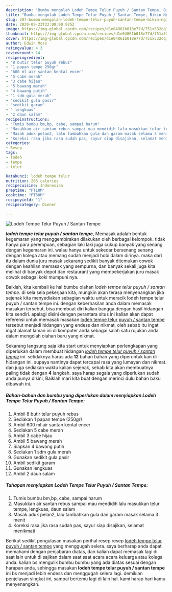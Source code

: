 ```yaml
---
description: "Bumbu mengolah Lodeh Tempe Telur Puyuh / Santan Tempe, Bikin Ngiler"
title: "Bumbu mengolah Lodeh Tempe Telur Puyuh / Santan Tempe, Bikin Ngiler"
slug: 207-bumbu-mengolah-lodeh-tempe-telur-puyuh-santan-tempe-bikin-ngiler
date: 2020-09-23T22:08:00.925Z
image: https://img-global.cpcdn.com/recipes/d1e04861b018e77d/751x532cq70/lodeh-tempe-telur-puyuh-santan-tempe-foto-resep-utama.jpg
thumbnail: https://img-global.cpcdn.com/recipes/d1e04861b018e77d/751x532cq70/lodeh-tempe-telur-puyuh-santan-tempe-foto-resep-utama.jpg
cover: https://img-global.cpcdn.com/recipes/d1e04861b018e77d/751x532cq70/lodeh-tempe-telur-puyuh-santan-tempe-foto-resep-utama.jpg
author: Edwin Moss
ratingvalue: 4.3
reviewcount: 14
recipeingredient:
- "8 butir telur puyuh rebus"
- "1 papan tempe 250gr"
- "600 ml air santan kental encer"
- "5 cabe merah"
- "3 cabe hijau"
- "5 bawang merah"
- "4 bawang putih"
- "1 sdm gula merah"
- "sedikit gula pasir"
- "sedikit garam"
- " lengkuas"
- "2 daun salam"
recipeinstructions:
- "Tumis bumbu bm,bp, cabe, sampai harum"
- "Masukkan air santan rebus sampai mau mendidih lalu masukkan telur tempe, lengkuas, daun salam"
- "Masak aduk pelan2, lalu tambahkan gula dan garam masak selama 3 menit"
- "Koreksi rasa jika rasa sudah pas, sayur siap disajikan, selamat menikmati"
categories:
- Resep
tags:
- lodeh
- tempe
- telur

katakunci: lodeh tempe telur 
nutrition: 206 calories
recipecuisine: Indonesian
preptime: "PT18M"
cooktime: "PT38M"
recipeyield: "1"
recipecategory: Dinner

---
```



![Lodeh Tempe Telur Puyuh / Santan Tempe](https://img-global.cpcdn.com/recipes/d1e04861b018e77d/751x532cq70/lodeh-tempe-telur-puyuh-santan-tempe-foto-resep-utama.jpg)

<b><i>lodeh tempe telur puyuh / santan tempe</i></b>, Memasak adalah bentuk kegemaran yang menggembirakan dilakukan oleh berbagai kelompok. tidak hanya para perempuan, sebagian laki laki juga cukup banyak yang senang dengan kegemaran ini. walau hanya untuk sekedar bersenang senang dengan kolega atau memang sudah menjadi hobi dalam dirinya. maka dari itu dalam dunia juru masak sekarang sedikit banyak ditemukan cowok dengan keahlian memasak yang sempurna, dan banyak sekali juga kita melihat di banyak depot dan restaurant yang mempekerjakan juru masak cowok sebagai koki mumpuni nya.



Baiklah, kita kembali ke hal bumbu olahan <i>lodeh tempe telur puyuh / santan tempe</i>. di sela sela pekerjaan kita, mungkin akan terasa menyenangkan jika sejenak kita menyediakan sebagian waktu untuk meracik lodeh tempe telur puyuh / santan tempe ini. dengan keberhasilan anda dalam memasak masakan tersebut, bisa membuat diri kalian bangga dengan hasil hidangan kita sendiri. apalagi disini dengan perantara situs ini kalian akan dapat referensi untuk memasak masakan <u>lodeh tempe telur puyuh / santan tempe</u> tersebut menjadi hidangan yang endess dan nikmat, oleh sebab itu ingat ingat alamat laman ini di komputer anda sebagai salah satu rujukan anda dalam mengolah olahan baru yang nikmat.


Sekarang langsung saja kita start untuk menyiapkan perlengkapan yang diperlukan dalam membuat hidangan <u><i>lodeh tempe telur puyuh / santan tempe</i></u> ini. setidaknya harus ada <b>12</b> bahan bahan yang diperuntuk kan di hidangan ini. supaya nantinya dapat tercapai rasa yang lumayan dan nikmat. dan juga sediakan waktu kalian sejenak, sebab kita akan membuatnya paling tidak dengan <b>4</b> langkah. saya harap segala yang diperlukan sudah anda punya disini, Baiklah mari kita buat dengan merinci dulu bahan baku dibawah ini.

<!--inarticleads1-->

##### Bahan-bahan dan bumbu yang diperlukan dalam menyiapkan Lodeh Tempe Telur Puyuh / Santan Tempe:

1. Ambil 8 butir telur puyuh rebus
1. Sediakan 1 papan tempe (250gr)
1. Ambil 600 ml air santan kental encer
1. Sediakan 5 cabe merah
1. Ambil 3 cabe hijau
1. Ambil 5 bawang merah
1. Siapkan 4 bawang putih
1. Sediakan 1 sdm gula merah
1. Gunakan sedikit gula pasir
1. Ambil sedikit garam
1. Gunakan  lengkuas
1. Ambil 2 daun salam




<!--inarticleads2-->

##### Tahapan menyiapkan Lodeh Tempe Telur Puyuh / Santan Tempe:

1. Tumis bumbu bm,bp, cabe, sampai harum
1. Masukkan air santan rebus sampai mau mendidih lalu masukkan telur tempe, lengkuas, daun salam
1. Masak aduk pelan2, lalu tambahkan gula dan garam masak selama 3 menit
1. Koreksi rasa jika rasa sudah pas, sayur siap disajikan, selamat menikmati




Berikut sedikit pengulasan masakan perihal resep resep <u>lodeh tempe telur puyuh / santan tempe</u> yang menggugah selera. saya berharap anda dapat memahami dengan penjabaran diatas, dan kalian dapat memasak lagi di saat lain untuk di sajikan dalam saat saat acara acara keluarga atau kolega anda. kalian bs mengulik bumbu bumbu yang ada diatas sesuai dengan harapan anda, sehingga masakan <b>lodeh tempe telur puyuh / santan tempe</b> ini bs menjadi lebih endess dan menggugah selera lagi. demikian penjelasan singkat ini, sampai bertemu lagi di lain hal. kami harap hari kamu menyenangkan.

